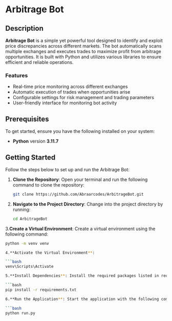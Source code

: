 # Arbitrage Bot

## Description

**Arbitrage Bot** is a simple yet powerful tool designed to identify and exploit price discrepancies across different markets. The bot automatically scans multiple exchanges and executes trades to maximize profit from arbitrage opportunities. It is built with Python and utilizes various libraries to ensure efficient and reliable operations.

### Features

- Real-time price monitoring across different exchanges
- Automatic execution of trades when opportunities arise
- Configurable settings for risk management and trading parameters
- User-friendly interface for monitoring bot activity

## Prerequisites

To get started, ensure you have the following installed on your system:

- **Python** version **3.11.7**

## Getting Started

Follow the steps below to set up and run the Arbitrage Bot:

1. **Clone the Repository**: Open your terminal and run the following command to clone the repository:

   ```bash
   git clone https://github.com/Abraarcodes/ArbitrageBot.git

2. **Navigate to the Project Directory**: Change into the project directory by running:

   ```bash
   cd ArbitrageBot

3.**Create a Virtual Environment**: Create a virtual environment using the following command:

   ```bash
   python -m venv venv

4.**Activate the Virtual Environment**:

   ```bash
   venv\Scripts\Activate

5.**Install Dependencies**: Install the required packages listed in requirements.txt by executing:

   ```bash
   pip install -r requirements.txt

6.**Run the Application**: Start the application with the following command:

   ```bash
   python run.py

